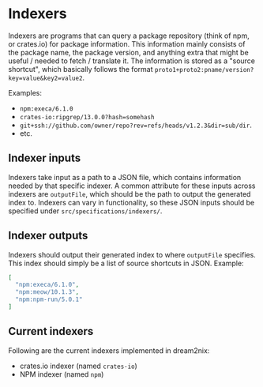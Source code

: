 # Indexers

Indexers are programs that can query a package repository (think of npm, or crates.io) for package information.
This information mainly consists of the package name, the package version, and anything extra that might be useful / needed to fetch / translate it.
The information is stored as a "source shortcut", which basically follows the format `proto1+proto2:pname/version?key=value&key2=value2`.

Examples:
- `npm:execa/6.1.0`
- `crates-io:ripgrep/13.0.0?hash=somehash`
- `git+ssh://github.com/owner/repo?rev=refs/heads/v1.2.3&dir=sub/dir`.
- etc.

## Indexer inputs

Indexers take input as a path to a JSON file, which contains information needed by that specific indexer.
A common attribute for these inputs across indexers are `outputFile`, which should be the path to output the generated index to.
Indexers can vary in functionality, so these JSON inputs should be specified under `src/specifications/indexers/`.

## Indexer outputs

Indexers should output their generated index to where `outputFile` specifies.
This index should simply be a list of source shortcuts in JSON. Example:

```json
[
  "npm:execa/6.1.0",
  "npm:meow/10.1.3",
  "npm:npm-run/5.0.1"
]
```

## Current indexers

Following are the current indexers implemented in dream2nix:

- crates.io indexer (named `crates-io`)
- NPM indexer (named `npm`)
